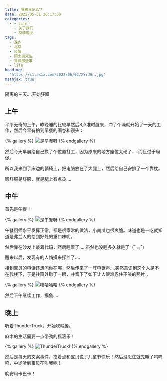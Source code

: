 ```yaml
---
title: 隔离日记3/7
date: 2022-05-31 20:17:50
categories:
  - - Life
    - 关于我们
    - 疫情返乡
tags:
  - 返乡
  - 北京
  - 疫情
  - 硕士研究生
  - 导师那些事
  - life
headimg:
  'https://s1.ax1x.com/2022/06/02/XYrJGn.jpg'
mathjax: true
---
```


隔离的三天....开始狂躁
<!-- more -->

## 上午

平平无奇的上午，昨晚睡的比较早然后8点准时醒来，冲了个澡就开始了一天的工作，然后今早有拍到早餐的画卷和馒头：



{% gallery %}
![是早餐呀](https://s1.ax1x.com/2022/06/01/XYnT81.jpg)
{% endgallery %}



然后今天早晨给自己换了个位置打工，因为原来的地方座位太硬了…..而且过于局促。

所以我来到了床边的躺椅上，把电脑放在了大腿上，然后给自己安排了一个靠枕。

嗯舒服是舒服，就是腿上有点烫….

## 中午

首先是午餐！



{% gallery %}
![是午餐呀](https://s1.ax1x.com/2022/06/01/XYMAhj.jpg)
{% endgallery %}



午餐厨师水平发挥正常，都是很家常的做法，小南瓜也很爽脆。味道也是一吃就知道是弗兰人的恰到好处的重口味呢。

然后靠在沙发上敲着代码，然后睡着了…..虽然也没睡多久就是了（¯﹃¯）

醒来以后，发现有的人悄摸来探监了….

接到宝贝的电话还想问你在哪，然后传来了一阵电锯声….突然意识到这个人是不在我楼下，于是往窗外瞅了一眼，并留下了如下让人很难忍住不笑的照片：



{% gallery %}
![噗哈哈哈](https://s1.ax1x.com/2022/06/01/XYQzef.jpg)
{% endgallery %}



然后下午继续工作，摸鱼….

## 晚上

听着ThunderTruck，开始吃晚餐。

麻木的生活需要一点带劲的摇滚乐！



{% gallery %}
![ThunderTruck!](https://s1.ax1x.com/2022/06/01/XY3sdf.jpg)
{% endgallery %}



然后是每天的文案事件，掐着点和宝贝说了儿童节快乐！然后没忍住就先睡了呜呜呜，中途听到宝贝在叫我呃！

晚安玛卡巴卡！		
